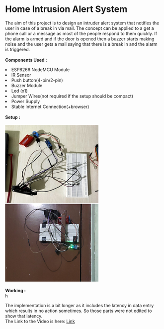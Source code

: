 # Home Intrusion Alert System
The aim of this project is to design an intruder alert system that notifies the user in case of a break in via mail. The concept can be applied to a get a phone call or a message as most of the people respond to them quickly. If the alarm is armed and if the door is opened then a buzzer starts making noise and the user gets a mail saying that there is a break in and the alarm is triggered.<br><br>
<b>Components Used :</b>
<li> ESP8266 NodeMCU Module
<li> IR Sensor
<li> Push button(4-pin/2-pin)
<li> Buzzer Module
<li> Led  (x1)
<li> Jumper Wires(not required if the setup should be compact)
<li> Power Supply
<li> Stable Internet Connection(+browser)<br><br>
<b> Setup :</b><br><br>
<img src="https://github.com/Ruthvik-1411/Home_Security/blob/main/IFTTT_Based_Home_Security_Monitor/ibhsm_ckt01.jpg" height="250" width="300" />
  <img src="https://github.com/Ruthvik-1411/Home_Security/blob/main/IFTTT_Based_Home_Security_Monitor/ibhsm_ckt02.jpg" height="250" width="300" /><br><br>
<b> Working :</b><br>
h
<p>The implementation is a bit longer as it includes the latency in data entry which results in no action sometimes. So those parts were not edited to show that latency.<br>
The Link to the Video is here: <a href="https://drive.google.com/file/d/1gI2gAC7fOs1YzBK0jVthLUzF5k5Sv0sz/view?usp=sharing" target="_blank">Link</a></p>
